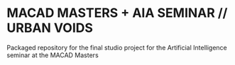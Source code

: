 # MACAD MASTERS + AIA SEMINAR //  URBAN VOIDS
Packaged repository for the final studio project for the Artificial Intelligence seminar at  the MACAD Masters
